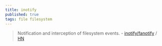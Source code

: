 ```yaml
---
title: inotify
published: true
tags: file filesystem
---
```

> Notification and interception of
       filesystem events. - [inotify/fanotify](https://man7.org/linux/man-pages/man7/fanotify.7.html) / [HN](https://news.ycombinator.com/item?id=42175191)
